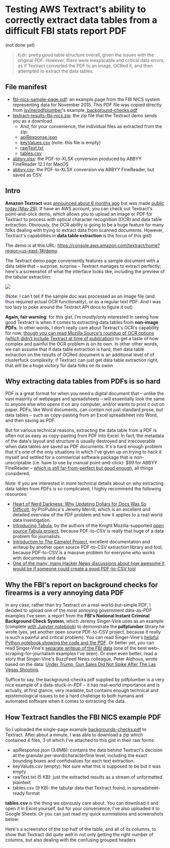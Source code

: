 # Testing AWS Textract's ability to correctly extract data tables from a difficult FBI stats report PDF

(not done yet)

> tl;dr: pretty good table structure overall, given the issues with the original PDF. However, there were inexplicable and critical data errors, as if Textract converted the PDF to an image, OCRed it, and then attempted to extract the data tables.
> 



## File manifest

- [fbi-nics-sample-page.pdf](fbi-nics-sample-page.pdf): an example page from the FBI NICS system representing data for November 2015. This PDF file was copied directly from [jsvine/pdfplumber](https://github.com/jsvine/pdfplumber/blob/master/examples/pdfs/background-checks.pdf)'s example,[ background-checks.pdf](https://github.com/jsvine/pdfplumber/blob/master/examples/pdfs/background-checks.pdf)
- [textract-results-fbi-nics.zip](results/textract-results-fbi-nics.zip): the zip file that the Textract demo sends you as a download
    - And, for your convenience, the individual files as extracted from the zip:
     - [apiResponse.json](results/textract-results-fbi-nics-zip/apiResponse.json)
     - [keyValues.csv](results/textract-results-fbi-nics-zip/keyValues.csv) (note: this file is empty)
     - [rawText.txt](results/textract-results-fbi-nics-zip/rawText.txt)
     - [tables.csv](results/textract-results-fbi-nics-zip/tables.csv)
- [abbyy.xlsx](results/abbyy.xlsx): the PDF-to-XLSX conversion produced by ABBYY FineReader 12.1 for MacOS
- [abbyy.csv](results/abbyy.csv): the PDF-to-XLSX conversion via ABBYY FineReader, but saved as CSV. 


## Intro


**Amazon Textract** was [announced about 6 months ago](https://news.ycombinator.com/item?id=18554122) but was made [public today (May 29)](https://finance.yahoo.com/news/aws-announces-general-availability-amazon-220000840.html). If have an AWS account, you can check out Textract's point-and-click demo, which allows you to upload an image or PDF for Textract to process with optical character recognition (OCR) and data table extraction. Obviously, the OCR ability is going to be a huge feature for many folks dealing with trying to extract data from scanned documents. However, Textract's capabilities in **data table extraction** is the focus of this gist)

The demo is at this URL: https://console.aws.amazon.com/textract/home?region=us-east-1#/demo


The Textract demo page conveniently features a sample document with a data table that – surprise, surprise – Textract manages to extract perfectly; here's a screenshot of what the interface looks like, including the preview of the tabular extraction:

<a href="https://console.aws.amazon.com/textract/home?region=us-east-1#/demo">
<img src="https://user-images.githubusercontent.com/121520/58604820-4a47ee00-8285-11e9-86eb-14de20306709.png">
</a>


(Note: I can't tell if the sample doc was processed as an image file (and thus required actual OCR functionality), or as a regular text PDF. And I was too lazy to poke around the Textract API docs to figure it out)


**Again, fair warning**: for this gist, I'm mostly/only interested in seeing how good Textract is when it comes to extracting data tables from **non-image PDFs**. In other words, I don't really care about Textract's OCR's capability for now, [though you can read Mozilla Source's roundup of OCR options (which didn't include Textract at time of publication)](https://source.opennews.org/articles/so-many-ocr-options/) to get a taste of how complex and painful the OCR problem is on its own. In other other words, we can assume that if data table extraction is hard, then data table extraction on the results of OCRed document is an additional level of of clusterfuck complexity; if Textract can just get data table extraction right, that will be a huge victory for data folks on its ownn



## Why extracting data tables from PDFs is so hard

PDF is a great format for when you need a digital document that – unlike the vast majority of webpages and spreadsheets – will essentially look the same to anyone else who opens it on any computer, and/or wants to print it out on paper. PDFs, like Word documents, can contain not just standard prose, but data tables – such as copy-pasting from an Excel spreadsheet into Word, and then saving as PDF.

But for various technical reasons, extracting the data table from a PDF is often not as easy as copy-pasting from PDF into Excel. In fact, the metadata of the data's layout and structure is usually destroyed and irrecoverable when data tables are saved as PDF documents. It's a hard enough problem that it's one of the only situations in which I've given up on trying to hack it myself and settled for a commercial software package that is non-unscriptable (i.e. have to use by manual point-and-click): $99 for ABBYY FineReader – [which is *still* far-from-perfect but good enough](https://github.com/helloworlddata/white-house-salaries), all things considered.

Note: If you are interested in more technical details about on why extracting data tables from PDFs is so complicated, I highly recommend the following resources:

- [Heart of Nerd Darkness: Why Updating Dollars for Docs Was So Difficult](https://www.propublica.org/nerds/heart-of-nerd-darkness-why-dollars-for-docs-was-so-difficult), by ProPublica's Jeremy Merrill, which is an excellent and detailed overview of the PDF problem and how it applies to a real-world data investigation.
- [Introducing Tabula](https://source.opennews.org/en-US/articles/introducing-tabula/), by the authors of the Knight Mozilla-supported [open source Tabula project](https://source.opennews.org/articles/introducing-tabula/), because PDF-to-CSV is really that huge of a data problem for journalists.
- [Introduction to The Camelot Project](https://camelot-py.readthedocs.io/en/master/user/intro.html), excellent documentation and writeup by another open source PDF-to-CSV extraction library and tool, because PDF-to-CSV is a massive problem for everyone who works with documents and data
- [One of the many, many Hacker News discussions about how awesome it would be if someone could create a good PDF-to-CSV tool](https://news.ycombinator.com/item?id=13729301)




## Why the FBI's report on background checks for firearms is a very annoying data PDF

In any case, rather than try Textract on a real-world-but-simple PDF, I decided to upload one of the most annoying government data-as-PDF examples I've seen: a report from the **FBI's National Instant Criminal Background Check System**, which Jeremy Singer-Vine uses as an example (complete [with Jupyter notebook](https://github.com/jsvine/pdfplumber/blob/master/examples/notebooks/extract-table-nics.ipynb)) to demonstrate the **pdfplumber** library he wrote (yes, yet another open source PDF-to-CSV project, because it really is such a painful and critical problem). You can read Singer-Vine's [helpful Python notebook showing the code and the PDF](https://github.com/jsvine/pdfplumber/blob/master/examples/notebooks/extract-table-nics.ipynb). Or better yet, you can read Singer-Vine's [separate writeup of the FBI data](https://github.com/BuzzFeedNews/nics-firearm-background-checks) (one of the best web-scraping-for-journalism examples I've seen). Or even even better, read a story that Singer-Vine's BuzzFeed News colleague, Peter Aldhous, wrote based on the data: [Under Trump, Gun Sales Did Not Spike After The Las Vegas Shooting](https://www.buzzfeednews.com/article/peteraldhous/gun-sales-after-vegas-shooting).

Suffice to say, the background-checks.pdf supplied by pdfplumber is a very nice example of a data-stuck-in-PDF – it has real-world importance and is actually, at first glance, very readable, but contains enough technical and epistemological issues to be a hard challenge to both humans and automated software when it comes to extracting the data.

## How Textract handles the FBI NICS example PDF

So I uploaded the single-page example [backgrounds-checks.pdf](https://github.com/jsvine/pdfplumber/blob/master/examples/pdfs/background-checks.pdf) to Textract. After about a minute, I was able to download a zip which contained 4 files, 3 of which I've attached to this gist in their raw forms:


- apiResponse.json (3.6MB): contains the data behind Textract's decision at the granular per-word/character/line level, including the exact bounding boxes and confidvalues for each text extraction.
- keyValues.csv (empty): Not sure what this is supposed to be but it was empty
- rawText.txt (5 KB): just the extracted results as a stream of unformatted plaintext
- tables.csv (9 KB): the tabular data that Textract found, in spreadsheet-ready format


**tables.csv** is the thing we obviously care about. You can download it and open it in Excel yourself, but for your convenience, I've also uploaded it to Google Sheets. Or you can just read my quick summations and screenshots below:

Here's a screenshot of the top half of the table, and all of its columns, to show that Textract did quite well in not only getting the right number of columns, but also dealing with the confusing grouped headers


